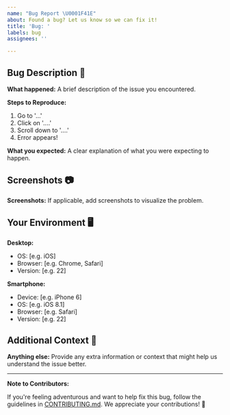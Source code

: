```yaml
---
name: "Bug Report \U0001F41E"
about: Found a bug? Let us know so we can fix it!
title: 'Bug: '
labels: bug
assignees: ''

---
```


## Bug Description 🐜

**What happened:**
A brief description of the issue you encountered.

**Steps to Reproduce:**
1. Go to '...'
2. Click on '....'
3. Scroll down to '....'
4. Error appears!

**What you expected:**
A clear explanation of what you were expecting to happen.

## Screenshots 📷

**Screenshots:**
If applicable, add screenshots to visualize the problem.

## Your Environment 🖥️

**Desktop:**
- OS: [e.g. iOS]
- Browser: [e.g. Chrome, Safari]
- Version: [e.g. 22]

**Smartphone:**
- Device: [e.g. iPhone 6]
- OS: [e.g. iOS 8.1]
- Browser: [e.g. Safari]
- Version: [e.g. 22]

## Additional Context 📝

**Anything else:**
Provide any extra information or context that might help us understand the issue better.

---

**Note to Contributors:**

If you're feeling adventurous and want to help fix this bug, follow the guidelines in [CONTRIBUTING.md](https://github.com/mrayanasim09/python-projects/blob/main/CONTRIBUTING.md). We appreciate your contributions! 👏
